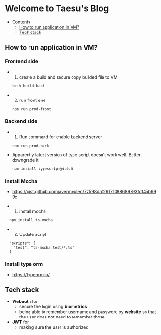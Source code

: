# Welcome to Taesu's Blog

- Contents
  - [How to run application in VM?](https://github.com/Tonipenyallop/blog?tab=readme-ov-file#how-to-run-application-in-vm)
  - [Tech stack](https://github.com/Tonipenyallop/blog?tab=readme-ov-file#tech-stack)

## How to run application in VM?

### Frontend side

- 1. create a build and secure copy builded file to VM

  ```
  bash build.bash
  ```

- 2. run front end
  ```
  npm run prod-front
  ```

### Backend side

- 1. Run command for enable backend server

  ```
  npm run prod-back
  ```

- Apparently latest version of type script doesn't work well. Better downgrade it

  ```
  npm install typescript@4.9.5
  ```

### Install Mocha

- https://gist.github.com/avermeulen/72598daf29171088689793fc145b999c

* 1. install mocha

```
  npm install ts-mocha

```

- 2. Update script

```
  "scripts": {
    "test": "ts-mocha test/*.ts"
  }
```

### Install type orm

- https://typeorm.io/

## Tech stack

- **Webauth** for
  - secure the login using **biometrics**
  - being able to remember username and password by **website** so that the user does not need to remember those
- **JWT** for
  - making sure the user is authorized
